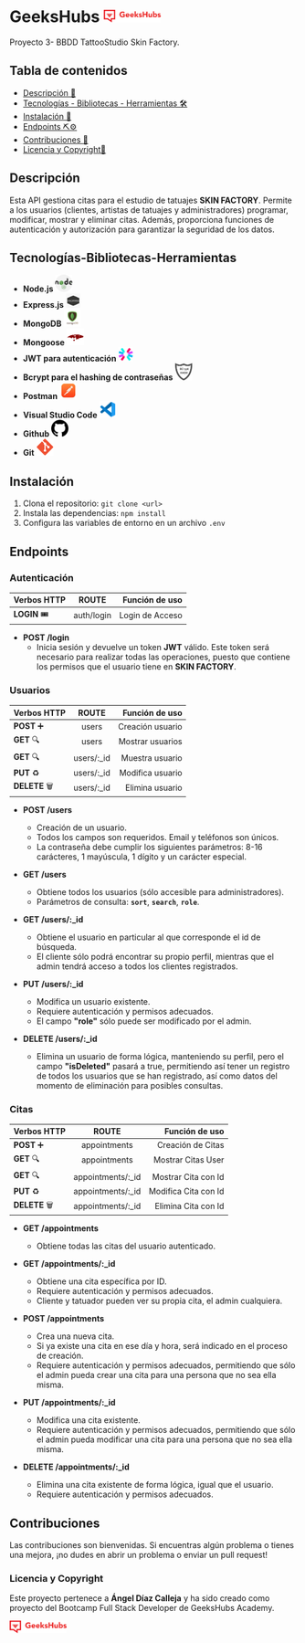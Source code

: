 # GeeksHubs <img src= "assets/geek-logo.png" width="100"> 

<a>Proyecto 3- BBDD TattooStudio Skin Factory.</a>

## Tabla de contenidos

- [Descripción 📝](#Descripción)
- [Tecnologías - Bibliotecas - Herramientas 🛠️](#Tecnologías-y-Bibliotecas-Herramientas)
- [Instalación  🚀](#Instalación)
- [Endpoints ⛏️⚙️](#Endpoints)
- [Contribuciones  🤝](#Contribuciones)
- [Licencia y Copyright📃](#licencia-y-copyright)


## Descripción

Esta API gestiona citas para el estudio de tatuajes **SKIN FACTORY**. Permite a los usuarios (clientes, artistas de tatuajes y administradores) programar, modificar, mostrar y eliminar citas. Además, proporciona funciones de autenticación y autorización para garantizar la seguridad de los datos.

## Tecnologías-Bibliotecas-Herramientas

-  **Node.js** <img src= "assets/node-logo.png" width="30">
- **Express.js** <img src= "assets/express-logo.png" width="25" height="25">
- **MongoDB** <img src= "assets/mongodb-logo.jpg" width="30" >
- **Mongoose** <img src= "assets/mongoose-logo.png" width="30">
- **JWT para autenticación** <img src= "assets/jwt-logo.png" width="25">
- **Bcrypt para el hashing de contraseñas** <img src= "assets/bcrypt-logo.jpg" width="30">
- **Postman** <img src="assets/postman-logo.jpg" width="30">
- **Visual Studio Code** <img src="assets/visual-logo.png" width="30">
- **Github** <img src="assets/github-logo.png" width="30">
- **Git** <img src="assets/git-logo.png" width="30">

## Instalación

1. Clona el repositorio: `git clone <url>`
2. Instala las dependencias: `npm install`
3. Configura las variables de entorno en un archivo `.env`

## Endpoints

 ### Autenticación

|Verbos HTTP|ROUTE|Función de uso|
|-|:-:|-:|
|**LOGIN** 🎟️|auth/login|Login de Acceso|

- **POST /login**
  - Inicia sesión y devuelve un token **JWT** válido. Este token será necesario para realizar todas las operaciones, puesto que contiene los permisos que el usuario tiene en **SKIN FACTORY**.

### Usuarios

|Verbos HTTP|ROUTE|Función de uso|
|-|:-:|-:|
|**POST** ➕|users|Creación usuario|
|**GET** 🔍|users|Mostrar usuarios|
|**GET** 🔍|users/:_id|Muestra usuario|
|**PUT** ♻️|users/:_id|Modifica usuario|
|**DELETE** 🗑️|users/:_id|Elimina usuario|

- **POST /users**

  - Creación de un usuario.
  - Todos los campos son requeridos. Email y teléfonos son únicos.
  - La contraseña debe cumplir los siguientes parámetros: 8-16 carácteres, 1 mayúscula, 1 dígito y un carácter especial.


- **GET /users**

  - Obtiene todos los usuarios (sólo accesible para administradores). 
  - Parámetros de consulta: **`sort`**, **`search`**, **`role`**.

- **GET /users/:_id**

  - Obtiene el usuario en particular al que corresponde el id de búsqueda.
  - El cliente sólo podrá encontrar su propio perfil, mientras que el admin tendrá acceso a todos los clientes registrados. 

- **PUT /users/:_id**

  - Modifica un usuario existente.
  - Requiere autenticación y permisos adecuados. 
  - El campo **"role"** sólo puede ser modificado por el admin.

- **DELETE /users/:_id**

  - Elimina un usuario de forma lógica, manteniendo su perfil, pero el campo  **"isDeleted"** pasará a true, permitiendo así tener un registro de todos los usuarios que se han registrado, así como datos del momento de eliminación para posibles consultas.

### Citas 

|Verbos HTTP|ROUTE|Función de uso|
|-|:-:|-:|
|**POST** ➕|appointments|Creación de Citas|
|**GET** 🔍|appointments|Mostrar Citas User|
|**GET** 🔍|appointments/:_id|Mostrar Cita con Id|
|**PUT** ♻️|appointments/:_id|Modifica Cita con Id|
|**DELETE** 🗑️|appointments/:_id|Elimina Cita con Id|

- **GET /appointments**

  - Obtiene todas las citas del usuario autenticado.

- **GET /appointments/:_id**

  - Obtiene una cita específica por ID.
  - Requiere autenticación y permisos adecuados. 
  - Cliente y tatuador pueden ver su propia cita, el admin cualquiera.

- **POST /appointments**

  - Crea una nueva cita.
  - Si ya existe una cita en ese día y hora, será indicado en el proceso de creación.
  - Requiere autenticación y permisos adecuados, permitiendo que sólo el admin pueda crear una cita para una persona que no sea ella misma. 

- **PUT /appointments/:_id**

  - Modifica una cita existente.
  - Requiere autenticación y permisos adecuados, permitiendo que sólo el admin pueda modificar una cita para una persona que no sea ella misma. 

- **DELETE /appointments/:_id**

  - Elimina una cita existente de forma lógica, igual que el usuario.
  - Requiere autenticación y permisos adecuados.

## Contribuciones

Las contribuciones son bienvenidas. Si encuentras algún problema o tienes una mejora, ¡no dudes en abrir un problema o enviar un pull request!

### Licencia y Copyright

Este proyecto pertenece a **Ángel Díaz Calleja** y ha sido creado como proyecto del Bootcamp Full Stack Developer de GeeksHubs Academy.

<img src= "assets/geek-logo.png" width="100"> 



